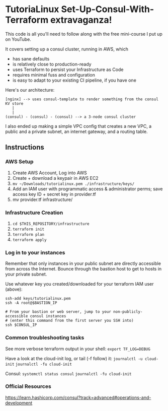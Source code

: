 # TutoriaLinux Set-Up-Consul-With-Terraform extravaganza!
This code is all you'll need to follow along with the free mini-course I put up on YouTube.

It covers setting up a consul cluster, running in AWS, which

- has sane defaults
- is relatively close to production-ready
- uses Terraform to persist your Infrastructure as Code
- requires minimal fuss and configuration
- is easy to adapt to your existing CI pipeline, if you have one


Here's our architecture:

```
[nginx] --> uses consul-template to render something from the consul KV store
   |
   |
(consul) - (consul) - (consul) --> a 3-node consul cluster
```

I also ended up making a simple VPC config that creates a new VPC, a public and a private subnet, an internet gateway, and a routing table.



## Instructions

### AWS Setup

1. Create AWS Account, Log into AWS
1. Create + download a keypair in AWS EC2
1. `mv ~/Downloads/tutorialinux.pem ./infrastructure/keys/`
1. Add an IAM user with programmatic access & administrator perms; save access key ID + secret key in provider.tf
1. mv provider.tf infrastructure/


### Infrastructure Creation

1. `cd $THIS_REPOSITORY/infrastructure`
1. `terraform init`
1. `terraform plan`
1. `terraform apply`


### Log in to your instances

Remember that only instances in your public subnet are directly accessible from across the Internet. Bounce through the bastion host to get to hosts in your private subnet.

Use whatever key you created/downloaded for your terraform IAM user (above):

```
ssh-add keys/tutorialinux.pem
ssh -A root@$BASTION_IP

# From your bastion or web server, jump to your non-publicly-accessible consul instances
# (enter this command from the first server you SSH into)
ssh $CONSUL_IP
```


### Common troubleshooting tasks

See more verbose terraform output in your shell:
`export TF_LOG=DEBUG`


Have a look at the cloud-init log, or tail (-f follow) it:
`journalctl -u cloud-init`
`journalctl -fu cloud-init`

Consul:
`systemctl status consul`
`journalctl -fu cloud-init`



### Official Resources

https://learn.hashicorp.com/consul?track=advanced#operations-and-development

